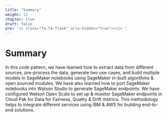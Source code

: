 ```yaml
---
title: "Summary"
weight: 12
chapter: true
draft: false
pre: '<i class="fa fa-flask" aria-hidden="true"></i> '
---
```


# Summary

In this code pattern, we have learned how to extract data from different sources, pre-process the data, generate two use cases, and build multiple models in SageMaker notebooks using SageMaker in-built algorithms & open sourced modules. We have also learned how to port SageMaker notebooks into Watson Studio to generate SageMaker endpoints. We have configured Watson Open Scale to set up & monitor SageMaker endpoints in Cloud Pak for Data for Fairness, Quality & Drift metrics. This methodology helps to integrate different services using IBM & AWS for building end-to-end solutions.
